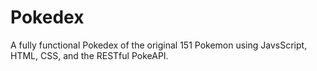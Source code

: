 # Pokedex
A fully functional Pokedex of the original 151 Pokemon using JavsScript, HTML, CSS, and the RESTful PokeAPI.

